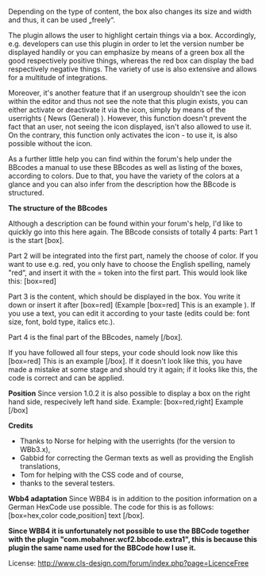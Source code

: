 Depending on the type of content, the box also changes its size and width and thus, it can be used „freely“.

The plugin allows the user to highlight certain things via a box. Accordingly, e.g. developers can use this plugin in order to let the version number be displayed handily or you can emphasize by means of a green box all the good respectively positive things, whereas the red box can display the bad respectively negative things. The variety of use is also extensive and allows for a multitude of integrations.

Moreover, it's another feature that if an usergroup shouldn't see the icon within the editor and thus not see the note that this plugin exists, you can either activate or deactivate it via the icon, simply by means of the userrights ( News (General) ). However, this function doesn't prevent the fact that an user, not seeing the icon displayed, isn't also allowed to use it. On the contrary, this function only activates the icon - to use it, is also possible without the icon.

As a further little help you can find within the forum's help under the BBcodes a manual to use these BBcodes as well as listing of the boxes, according to colors. Due to that, you have the variety of the colors at a glance and you can also infer from the description how the BBcode is structured.

**The structure of the BBcodes**

Although a description can be found within your forum's help, I'd like to quickly go into this here again. The BBcode consists of totally 4 parts: 
Part 1 is the start [box].

Part 2 will be integrated into the first part, namely the choose of color. If you want to use e.g. red, you only have to choose the English spelling, namely "red“, and insert it with the = token into the first part. This would look like this: [box=red]

Part 3 is the content, which should be displayed in the box. You write it down or insert it after [box=red] (Example [box=red] This is an example ). If you use a text, you can edit it according to your taste (edits could be: font size, font, bold type, italics etc.).

Part 4 is the final part of the BBcodes, namely [/box].

If you have followed all four steps, your code should look now like this [box=red] This is an example [/box]. If it doesn't look like this, you have made a mistake at some stage and should try it again; if it looks like this, the code is correct and can be applied.


**Position** 
Since version 1.0.2 it is also possible to display a box on the right hand side, respecively left hand side. Example: [box=red,right] Example [/box]


**Credits** 
- Thanks to Norse for helping with the userrights (for the version to WBb3.x),
- Gabbid for correcting the German texts as well as providing the English translations,
- Tom for helping with the CSS code and of course,
- thanks to the several testers.

**Wbb4 adaptation**
Since WBB4 is in addition to the position information on a German HexCode use possible. The code for this is as follows: [box=hex,color code,position] text [/box].

**Since WBB4 it is unfortunately not possible to use the BBCode together with the plugin "com.mobahner.wcf2.bbcode.extra1", this is because this plugin the same name used for the BBCode how I use it.**

License: http://www.cls-design.com/forum/index.php?page=LicenceFree
